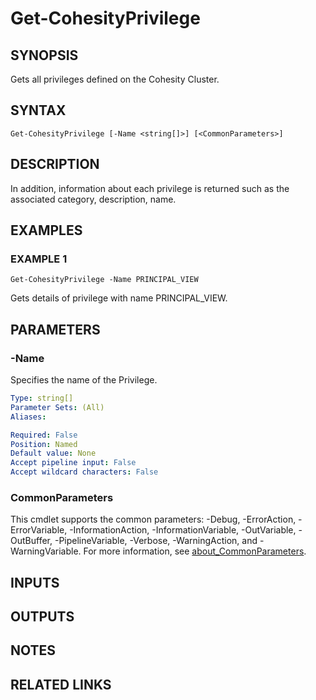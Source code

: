 
# Get-CohesityPrivilege

## SYNOPSIS
Gets all privileges defined on the Cohesity Cluster.

## SYNTAX

```
Get-CohesityPrivilege [-Name <string[]>] [<CommonParameters>]
```

## DESCRIPTION
In addition, information about each privilege is returned such as the associated category, description, name.

## EXAMPLES

### EXAMPLE 1
```
Get-CohesityPrivilege -Name PRINCIPAL_VIEW
```

Gets details of privilege with name PRINCIPAL_VIEW.

## PARAMETERS

### -Name
Specifies the name of the Privilege.

```yaml
Type: string[]
Parameter Sets: (All)
Aliases:

Required: False
Position: Named
Default value: None
Accept pipeline input: False
Accept wildcard characters: False
```

### CommonParameters
This cmdlet supports the common parameters: -Debug, -ErrorAction, -ErrorVariable, -InformationAction, -InformationVariable, -OutVariable, -OutBuffer, -PipelineVariable, -Verbose, -WarningAction, and -WarningVariable. For more information, see [about_CommonParameters](http://go.microsoft.com/fwlink/?LinkID=113216).

## INPUTS

## OUTPUTS

## NOTES

## RELATED LINKS

